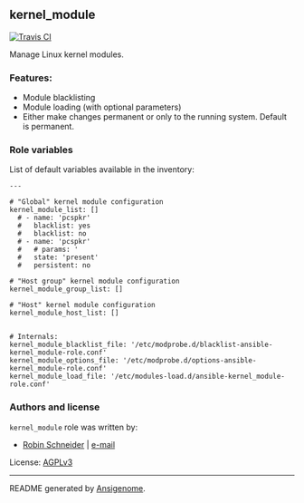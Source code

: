 ## kernel_module

[![Travis CI](http://img.shields.io/travis/ypid/ansible-kernel_module.svg?style=flat)](http://travis-ci.org/ypid/ansible-kernel_module)


Manage Linux kernel modules.

### Features:

* Module blacklisting
* Module loading (with optional parameters)
* Either make changes permanent or only to the running system. Default is permanent.




### Role variables

List of default variables available in the inventory:

    ---
    
    # "Global" kernel module configuration
    kernel_module_list: []
      # - name: 'pcspkr'
      #   blacklist: yes
      #   blacklist: no
      # - name: 'pcspkr'
      #   # params: '
      #   state: 'present'
      #   persistent: no
    
    # "Host group" kernel module configuration
    kernel_module_group_list: []
    
    # "Host" kernel module configuration
    kernel_module_host_list: []
    
    
    # Internals:
    kernel_module_blacklist_file: '/etc/modprobe.d/blacklist-ansible-kernel_module-role.conf'
    kernel_module_options_file: '/etc/modprobe.d/options-ansible-kernel_module-role.conf'
    kernel_module_load_file: '/etc/modules-load.d/ansible-kernel_module-role.conf'




### Authors and license

`kernel_module` role was written by:

- [Robin Schneider](https://github.com/ypid) | [e-mail](mailto:ypid@riseup.net)

License: [AGPLv3](https://tldrlegal.com/license/gnu-affero-general-public-license-v3-%28agpl-3.0%29)

***

README generated by [Ansigenome](https://github.com/nickjj/ansigenome/).
